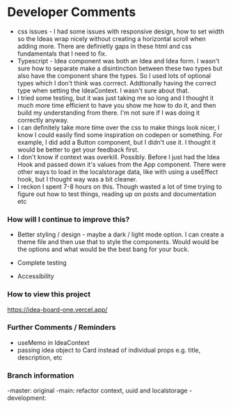 # Developer Comments

- css issues - I had some issues with responsive design, how to set width so the Ideas wrap nicely without creating a horizontal scroll when adding more. There are definietly gaps in these html and css fundamentals that I need to fix.
- Typescript - Idea component was both an Idea and Idea form. I wasn't sure how to separate make a disintinction between these two types but also have the component share the types. So I used lots of optional types which I don't think was corrrect. Addtionally having the correct type when setting the IdeaContext. I wasn't sure about that.
- I tried some testing, but it was just taking me so long and I thought it much more time efficient to have you show me how to do it, and then build my understanding from there. I'm not sure if I was doing it correctly anyway.
- I can definitely take more time over the css to make things look nicer, I know I could easily find some inspiration on codepen or something. For example, I did add a Button component, but I didn't use it. I thought it would be better to get your feedback first.
- I don't know if context was overkill. Possibly. Before I just had the Idea Hook and passed down it's values from the App component. There were other ways to load in the localstorage data, like with using a useEffect hook, but I thought way was a bit cleaner.
- I reckon I spent 7-8 hours on this. Though wasted a lot of time trying to figure out how to test things, reading up on posts and documentation etc

### How will I continue to improve this?

- Better styling / design - maybe a dark / light mode option. I can create a theme file and then use that to style the components. Would would be the options and what would be the best bang for your buck.

- Complete testing

- Accessibility

### How to view this project

https://idea-board-one.vercel.app/

### Further Comments / Reminders

- useMemo in IdeaContext
- passing idea object to Card instead of individual props e.g. title, description, etc

### Branch information

-master: original
-main: refactor context, uuid and localstorage
-development:
